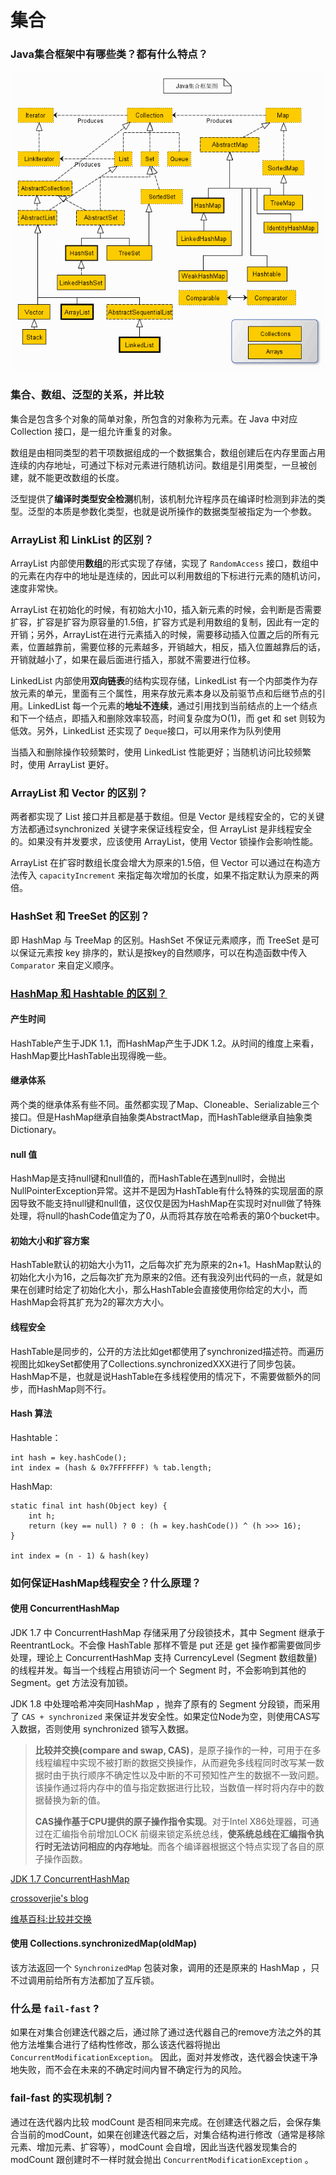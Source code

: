 # 集合

### Java集合框架中有哪些类？都有什么特点？

![Java &#x96C6;&#x5408;&#x6846;&#x67B6;&#x7C7B;&#x56FE;](../.gitbook/assets/2243690-9cd9c896e0d512ed.gif)

### 集合、数组、泛型的关系，并比较

集合是包含多个对象的简单对象，所包含的对象称为元素。在 Java 中对应 Collection 接口，是一组允许重复的对象。

数组是由相同类型的若干项数据组成的一个数据集合，数组创建后在内存里面占用连续的内存地址，可通过下标对元素进行随机访问。数组是引用类型，一旦被创建，就不能更改数组的长度。

泛型提供了**编译时类型安全检测**机制，该机制允许程序员在编译时检测到非法的类型。泛型的本质是参数化类型，也就是说所操作的数据类型被指定为一个参数。

### ArrayList  和 LinkList 的区别？

ArrayList 内部使用**数组**的形式实现了存储，实现了 `RandomAccess` 接口，数组中的元素在内存中的地址是连续的，因此可以利用数组的下标进行元素的随机访问，速度非常快。

ArrayList 在初始化的时候，有初始大小10，插入新元素的时候，会判断是否需要扩容，扩容是扩容为原容量的1.5倍，扩容方式是利用数组的复制，因此有一定的开销；另外，ArrayList在进行元素插入的时候，需要移动插入位置之后的所有元素，位置越靠前，需要位移的元素越多，开销越大，相反，插入位置越靠后的话，开销就越小了，如果在最后面进行插入，那就不需要进行位移。  

LinkedList 内部使用**双向链表**的结构实现存储，LinkedList 有一个内部类作为存放元素的单元，里面有三个属性，用来存放元素本身以及前驱节点和后继节点的引用。LinkedList 每一个元素的**地址不连续**，通过引用找到当前结点的上一个结点和下一个结点，即插入和删除效率较高，时间复杂度为O\(1\)，而 get 和 set 则较为低效。另外，LinkedList 还实现了 `Deque`接口，可以用来作为队列使用  
  
当插入和删除操作较频繁时，使用 LinkedList 性能更好；当随机访问比较频繁时，使用 ArrayList 更好。

### ArrayList 和 Vector 的区别？

两者都实现了 List 接口并且都是基于数组。但是 Vector 是线程安全的，它的关键方法都通过synchronized 关键字来保证线程安全，但 ArrayList 是非线程安全的。如果没有并发要求，应该使用 ArrayList，使用 Vector 锁操作会影响性能。

ArrayList 在扩容时数组长度会增大为原来的1.5倍，但 Vector 可以通过在构造方法传入 `capacityIncrement` 来指定每次增加的长度，如果不指定默认为原来的两倍。

### HashSet 和 TreeSet 的区别？

即 HashMap 与 TreeMap 的区别。HashSet 不保证元素顺序，而 TreeSet 是可以保证元素按 key 排序的，默认是按key的自然顺序，可以在构造函数中传入 `Comparator` 来自定义顺序。

### [HashMap 和 Hashtable 的区别？](https://www.cnblogs.com/xinzhao/p/5644175.html)

#### 产生时间

HashTable产生于JDK 1.1，而HashMap产生于JDK 1.2。从时间的维度上来看，HashMap要比HashTable出现得晚一些。

#### 继承体系

两个类的继承体系有些不同。虽然都实现了Map、Cloneable、Serializable三个接口。但是HashMap继承自抽象类AbstractMap，而HashTable继承自抽象类Dictionary。

#### null 值

HashMap是支持null键和null值的，而HashTable在遇到null时，会抛出NullPointerException异常。这并不是因为HashTable有什么特殊的实现层面的原因导致不能支持null键和null值，这仅仅是因为HashMap在实现时对null做了特殊处理，将null的hashCode值定为了0，从而将其存放在哈希表的第0个bucket中。

#### 初始大小和扩容方案

HashTable默认的初始大小为11，之后每次扩充为原来的2n+1。HashMap默认的初始化大小为16，之后每次扩充为原来的2倍。还有我没列出代码的一点，就是如果在创建时给定了初始化大小，那么HashTable会直接使用你给定的大小，而HashMap会将其扩充为2的幂次方大小。

#### 线程安全

HashTable是同步的，公开的方法比如get都使用了synchronized描述符。而遍历视图比如keySet都使用了Collections.synchronizedXXX进行了同步包装。HashMap不是，也就是说HashTable在多线程使用的情况下，不需要做额外的同步，而HashMap则不行。

#### Hash 算法

Hashtable：

```text
int hash = key.hashCode();
int index = (hash & 0x7FFFFFFF) % tab.length;
```

HashMap:

```text
static final int hash(Object key) {
    int h;
    return (key == null) ? 0 : (h = key.hashCode()) ^ (h >>> 16);
}

int index = (n - 1) & hash(key)
```

### 如何保证HashMap线程安全？什么原理？

#### 使用 ConcurrentHashMap

JDK 1.7 中 ConcurrentHashMap 存储采用了分段锁技术，其中 Segment 继承于 ReentrantLock。不会像 HashTable 那样不管是 put 还是 get 操作都需要做同步处理，理论上 ConcurrentHashMap 支持 CurrencyLevel \(Segment 数组数量\)的线程并发。每当一个线程占用锁访问一个 Segment 时，不会影响到其他的 Segment。get 方法没有加锁。

JDK 1.8 中处理哈希冲突同HashMap ，抛弃了原有的 Segment 分段锁，而采用了 `CAS + synchronized` 来保证并发安全性。如果定位Node为空，则使用CAS写入数据，否则使用 synchronized 锁写入数据。

> **比较并交换\(compare and swap, CAS\)**，是原子操作的一种，可用于在多线程编程中实现不被打断的数据交换操作，从而避免多线程同时改写某一数据时由于执行顺序不确定性以及中断的不可预知性产生的数据不一致问题。 该操作通过将内存中的值与指定数据进行比较，当数值一样时将内存中的数据替换为新的值。
>
> **CAS操作基于CPU提供的原子操作指令实现**。对于Intel X86处理器，可通过在汇编指令前增加LOCK 前缀来锁定系统总线，**使系统总线在汇编指令执行时无法访问相应的内存地址**。而各个编译器根据这个特点实现了各自的原子操作函数。

[JDK 1.7 ConcurrentHashMap](https://www.ibm.com/developerworks/cn/java/java-lo-concurrenthashmap/index.html)  

[crossoverjie's blog](https://crossoverjie.top/2018/07/23/java-senior/ConcurrentHashMap/)

[维基百科:比较并交换](https://zh.wikipedia.org/wiki/%E6%AF%94%E8%BE%83%E5%B9%B6%E4%BA%A4%E6%8D%A2)

#### 使用 Collections.synchronizedMap\(oldMap\)

该方法返回一个 `SynchronizedMap` 包装对象，调用的还是原来的 HashMap ，只不过调用前给所有方法都加了互斥锁。

### 什么是 `fail-fast`  ?

如果在对集合创建迭代器之后，通过除了通过迭代器自己的remove方法之外的其他方法堆集合进行了结构性修改，那么该迭代器将抛出 `ConcurrentModificationException`。 因此，面对并发修改，迭代器会快速干净地失败，而不会在未来的不确定时间内冒不确定行为的风险。

### fail-fast 的实现机制？

通过在迭代器内比较 modCount 是否相同来完成。在创建迭代器之后，会保存集合当前的modCount，如果在创建迭代器之后，对集合结构进行修改（通常是移除元素、增加元素、扩容等），modCount 会自增，因此当迭代器发现集合的 modCount 跟创建时不一样时就会抛出 `ConcurrentModificationException` 。 

